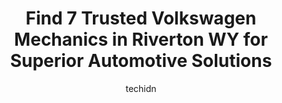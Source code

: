 ---
layout: ampstory
image: https://images.unsplash.com/photo-1612593968469-d44a2e6ab5d2?ixlib=rb-4.0.3&ixid=MnwxMjA3fDB8MHxwaG90by1wYWdlfHx8fGVufDB8fHx8&auto=format&fit=crop&w=640&h=853&q=80
author: techidn
featured: false
description: Looking for reliable and skilled Volkswagen Mechanic in Riverton WY, USA? Your search ends here with the 7 best Volkswagen Mechanic in town. With their expertise and commitment to delivering
title: Find 7 Trusted Volkswagen Mechanics in Riverton WY for Superior Automotive Solutions
cover:
   title: Find 7 Trusted Volkswagen Mechanics in Riverton WY for Superior Automotive Solutions
   subtitle: Rickpate
   background: https://images.unsplash.com/photo-1612593968469-d44a2e6ab5d2?ixlib=rb-4.0.3&ixid=MnwxMjA3fDB8MHxwaG90by1wYWdlfHx8fGVufDB8fHx8&auto=format&fit=crop&w=640&h=853&q=80

pages: 
 - layout: thirds
   top: <h1>#1 Frontline Motors</h1>
   bottom: "<p>Very amazing people who work here!!! Staff is very helpful and amazing. They will sell you a great upgraded car and a steal of a price. Had a slight problem with the jeep</p>"
   background: https://www.knot35.com/toplist/wp-content/uploads/2023/06/best-volkswagen-mechanic-1-in-riverton-wy-1685840756.jpeg
   backgroundblur: true
 - layout: thirds
   top: <h1>#2 Extra Care Auto Repair</h1>
   bottom: "<p>1118 N Federal Blvd, Riverton, WY 82501, United States</p>"
   background: https://www.knot35.com/toplist/wp-content/uploads/2023/06/best-volkswagen-mechanic-2-in-riverton-wy-1685840756.jpeg
   cta:
      link: https://www.knot35.com/toplist/find-7-trusted-volkswagen-mechanics-in-riverton-wy-for-superior-automotive-solutions/
      text: Find 7 Trusted Volkswagen Mechanics in Riverton WY for Superior Automotive Solutions
 - layout: thirds
   top: <h1>#3 Quick-Set Auto Glass Inc</h1>
   bottom: "<p>831 Miniweb Ave, Riverton, WY 82501, United States</p>"
   background: https://www.knot35.com/toplist/wp-content/uploads/2023/06/best-volkswagen-mechanic-3-in-riverton-wy-1685840757.jpeg
   cta:
      link: https://www.knot35.com/toplist/find-7-trusted-volkswagen-mechanics-in-riverton-wy-for-superior-automotive-solutions/
      text: Find 7 Trusted Volkswagen Mechanics in Riverton WY for Superior Automotive Solutions
 - layout: thirds
   top: <h1>#4 RTO Hilltop Point S</h1>
   bottom: "<p>912 W Main St, Riverton, WY 82501, United States</p>"
   background: https://images.unsplash.com/photo-1564951434112-64d74cc2a2d7?ixlib=rb-4.0.3&ixid=MnwxMjA3fDB8MHxwaG90by1wYWdlfHx8fGVufDB8fHx8&auto=format&fit=crop&w=640&h=853&q=80
   cta:
      link: https://www.knot35.com/toplist/find-7-trusted-volkswagen-mechanics-in-riverton-wy-for-superior-automotive-solutions/
      text: Find 7 Trusted Volkswagen Mechanics in Riverton WY for Superior Automotive Solutions
 - layout: thirds
   top: <h1>#5 Gunners Automotive Center Inc</h1>
   bottom: "<p>810 Porter Ave, Riverton, WY 82501, United States</p>"
   background: https://images.unsplash.com/photo-1557672172-298e090bd0f1?ixlib=rb-4.0.3&ixid=MnwxMjA3fDB8MHxwaG90by1wYWdlfHx8fGVufDB8fHx8&auto=format&fit=crop&w=640&h=853&q=80
   cta:
      link: https://www.knot35.com/toplist/find-7-trusted-volkswagen-mechanics-in-riverton-wy-for-superior-automotive-solutions/
      text: Find 7 Trusted Volkswagen Mechanics in Riverton WY for Superior Automotive Solutions
 - layout: thirds
   top: <h1>#6 Fix It Right Auto and Truck Repair</h1>
   bottom: "<p>660 W Monroe Ave, Riverton, WY 82501, United States</p>"
   background: https://images.unsplash.com/photo-1608411404720-c8f0417bcdba?ixlib=rb-4.0.3&ixid=MnwxMjA3fDB8MHxwaG90by1wYWdlfHx8fGVufDB8fHx8&auto=format&fit=crop&w=640&h=853&q=80
   cta:
      link: https://www.knot35.com/toplist/find-7-trusted-volkswagen-mechanics-in-riverton-wy-for-superior-automotive-solutions/
      text: Find 7 Trusted Volkswagen Mechanics in Riverton WY for Superior Automotive Solutions
 - layout: thirds
   top: <h1>#7 Top of the Hill Auto Repair</h1>
   bottom: "<p>396 S 4th St W, Riverton, WY 82501, United States</p>"
   background: https://images.unsplash.com/photo-1597773150796-e5c14ebecbf5?ixlib=rb-4.0.3&ixid=MnwxMjA3fDB8MHxwaG90by1wYWdlfHx8fGVufDB8fHx8&auto=format&fit=crop&w=640&h=853&q=80
   cta:
      link: https://www.knot35.com/toplist/find-7-trusted-volkswagen-mechanics-in-riverton-wy-for-superior-automotive-solutions/
      text: Find 7 Trusted Volkswagen Mechanics in Riverton WY for Superior Automotive Solutions
 - layout: thirds
   middle: Continue reading...
   background: https://images.unsplash.com/photo-1510906594845-bc082582c8cc?ixlib=rb-4.0.3&ixid=MnwxMjA3fDB8MHxwaG90by1wYWdlfHx8fGVufDB8fHx8&auto=format&fit=crop&w=640&h=853&q=80
   cta:
      link: https://www.knot35.com/toplist/find-7-trusted-volkswagen-mechanics-in-riverton-wy-for-superior-automotive-solutions/
      text: Find 7 Trusted Volkswagen Mechanics in Riverton WY for Superior Automotive Solutions
      
---